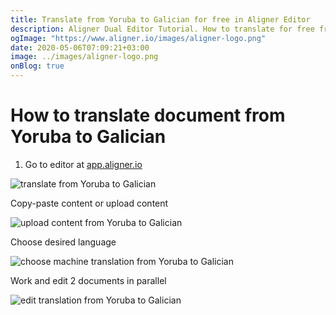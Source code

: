 ```yaml
---
title: Translate from Yoruba to Galician for free in Aligner Editor
description: Aligner Dual Editor Tutorial. How to translate for free from Yoruba to Galician. Aligner is multilingual document management platform. 
ogImage: "https://www.aligner.io/images/aligner-logo.png"
date: 2020-05-06T07:09:21+03:00
image: ../images/aligner-logo.png
onBlog: true
---
```


# How to translate document from Yoruba to Galician

1. Go to editor at [app.aligner.io](https://app.aligner.io "Aligner App web page")

![translate from Yoruba to Galician](../aligner-blank-editor.png "translate from Yoruba to Galician")

Copy-paste content or upload content

![upload content from Yoruba to Galician](../aligner-uploaded-document.png "upload content from Yoruba to Galician")

Choose desired language

![choose machine translation from Yoruba to Galician](../aligner-language-dropdown.png "choose machine translation from Yoruba to Galician")

Work and edit 2 documents in parallel

![edit translation from Yoruba to Galician](../aligner-double-sitded-editor.png "edit translation from Yoruba to Galician")

